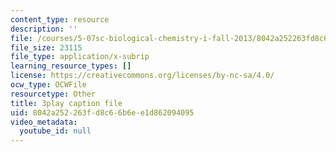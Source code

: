 ```yaml
---
content_type: resource
description: ''
file: /courses/5-07sc-biological-chemistry-i-fall-2013/8042a252263fd8c66b6ee1d862094095_VykaDbJIb8A.srt
file_size: 23115
file_type: application/x-subrip
learning_resource_types: []
license: https://creativecommons.org/licenses/by-nc-sa/4.0/
ocw_type: OCWFile
resourcetype: Other
title: 3play caption file
uid: 8042a252-263f-d8c6-6b6e-e1d862094095
video_metadata:
  youtube_id: null
---
```

